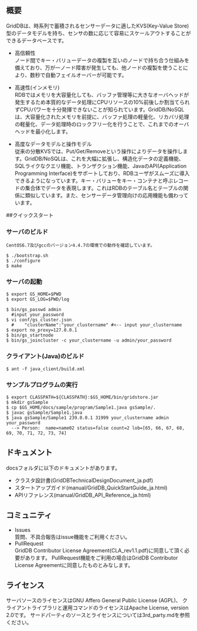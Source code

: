 ## 概要
  GridDBは、時系列で蓄積されるセンサーデータに適したKVS(Key-Value Store)型のデータモデルを持ち、センサの数に応じて容易にスケールアウトすることができるデータベースです。

  * 高信頼性  
    ノード間でキー・バリューデータの複製を互いのノードで持ち合う仕組みを備えており、万が一ノード障害が発生しても、他ノードの複製を使うことにより、数秒で自動フェイルオーバーが可能です。

  * 高速性(インメモリ)  
   RDBではメモリを大容量化しても、バッファ管理等に大きなオーバヘッドが発生するため本質的なデータ処理にCPUリソースの10%前後しか割当てられずCPUパワーを十分発揮できないことが知られています。GridDB/NoSQLは、大容量化されたメモリを前提に、バッファ処理の軽量化、リカバリ処理の軽量化、データ処理時のロックフリー化を行うことで、これまでのオーバヘッドを最小化します。

  * 高度なデータモデルと操作モデル  
    従来の分散KVSでは、Put/Get/Removeという操作によりデータを操作します。GridDB/NoSQLは、これを大幅に拡張し、構造化データの定義機能、SQLライクなクエリ機能、トランザクション機能、JavaのAPI(Application Programming Interface)をサポートしており、RDBユーザがスムーズに導入できるようになっています。キー・バリューをキー・コンテナと呼ぶレコードの集合体でデータを表現します。これはRDBのテーブル名とテーブルの関係に類似しています。また、センサーデータ管理向けの応用機能も備わっています。

##クイックスタート
### サーバのビルド
    CentOS6.7及びgccのバージョン4.4.7の環境での動作を確認しています。

    $ ./bootstrap.sh
    $ ./configure
    $ make 
    
### サーバの起動
    $ export GS_HOME=$PWD
    $ export GS_LOG=$PWD/log

    $ bin/gs_passwd admin
      #input your_password
    $ vi conf/gs_cluster.json
      #    "clusterName":"your_clustername" #<-- input your_clustername
    $ export no_proxy=127.0.0.1
    $ bin/gs_startnode
    $ bin/gs_joincluster -c your_clustername -u admin/your_password
    
### クライアント(Java)のビルド
    $ ant -f java_client/build.xml

### サンプルプログラムの実行
    $ export CLASSPATH=${CLASSPATH}:$GS_HOME/bin/gridstore.jar
    $ mkdir gsSample
    $ cp $GS_HOME/docs/sample/program/Sample1.java gsSample/.
    $ javac gsSample/Sample1.java
    $ java gsSample/Sample1 239.0.0.1 31999 your_clustername admin your_password
      --> Person:  name=name02 status=false count=2 lob=[65, 66, 67, 68, 69, 70, 71, 72, 73, 74]

## ドキュメント
  docsフォルダに以下のドキュメントがあります。

  * クラスタ設計書(GridDBTechnicalDesignDocument_ja.pdf)
  * スタートアップガイド(manual/GridDB_QuickStartGuide_ja.html)
  * APIリファレンス(manual/GridDB_API_Reference_ja.html)

## コミュニティ
  * Issues  
    質問、不具合報告はissue機能をご利用ください。
  * PullRequest  
    GridDB Contributor License Agreement(CLA_rev1.1.pdf)に同意して頂く必要があります。
    PullRequest機能をご利用の場合はGridDB Contributor License Agreementに同意したものとみなします。

## ライセンス
  サーバソースのライセンスはGNU Affero General Public License (AGPL)、
  クライアントライブラリと運用コマンドのライセンスはApache License, version 2.0です。
  サードパーティのソースとライセンスについては3rd_party.mdを参照ください。
